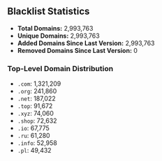 ## Blacklist Statistics

- **Total Domains:** 2,993,763
- **Unique Domains:** 2,993,763
- **Added Domains Since Last Version:** 2,993,763
- **Removed Domains Since Last Version:** 0

### Top-Level Domain Distribution

-  `.com`: 1,321,209
-  `.org`: 241,860
-  `.net`: 187,022
-  `.top`: 91,672
-  `.xyz`: 74,060
-  `.shop`: 72,632
-  `.io`: 67,775
-  `.ru`: 61,280
-  `.info`: 52,958
-  `.pl`: 49,432
